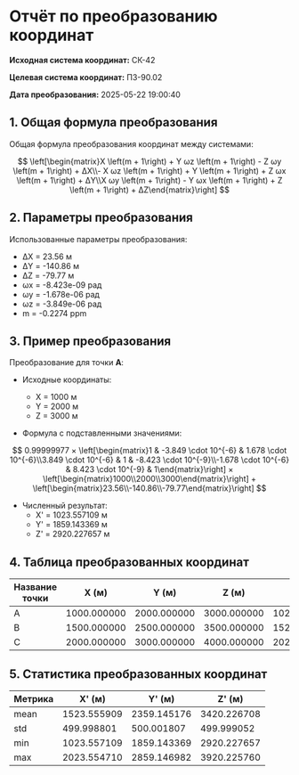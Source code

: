 # Отчёт по преобразованию координат

**Исходная система координат:** СК-42

**Целевая система координат:** ПЗ-90.02

**Дата преобразования:** 2025-05-22 19:00:40

## 1. Общая формула преобразования

Общая формула преобразования координат между системами:

$$
\left[\begin{matrix}X \left(m + 1\right) + Y ωz \left(m + 1\right) - Z ωy \left(m + 1\right) + ΔX\\- X ωz \left(m + 1\right) + Y \left(m + 1\right) + Z ωx \left(m + 1\right) + ΔY\\X ωy \left(m + 1\right) - Y ωx \left(m + 1\right) + Z \left(m + 1\right) + ΔZ\end{matrix}\right]
$$

## 2. Параметры преобразования

Использованные параметры преобразования:

- ΔX = 23.56 м
- ΔY = -140.86 м
- ΔZ = -79.77 м
- ωx = -8.423e-09 рад
- ωy = -1.678e-06 рад
- ωz = -3.849e-06 рад
- m = -0.2274 ppm

## 3. Пример преобразования

Преобразование для точки **A**:

- Исходные координаты:
  - X = 1000 м
  - Y = 2000 м
  - Z = 3000 м

- Формула с подставленными значениями:

$$
0.99999977 × \left[\begin{matrix}1 & -3.849 \cdot 10^{-6} & 1.678 \cdot 10^{-6}\\3.849 \cdot 10^{-6} & 1 & -8.423 \cdot 10^{-9}\\-1.678 \cdot 10^{-6} & 8.423 \cdot 10^{-9} & 1\end{matrix}\right] × \left[\begin{matrix}1000\\2000\\3000\end{matrix}\right] + \left[\begin{matrix}23.56\\-140.86\\-79.77\end{matrix}\right]
$$

- Численный результат:
  - X' = 1023.557109 м
  - Y' = 1859.143369 м
  - Z' = 2920.227657 м

## 4. Таблица преобразованных координат

| Название точки | X (м) | Y (м) | Z (м) | X' (м) | Y' (м) | Z' (м) |
|----------------|-------|-------|-------|--------|--------|--------|
| A | 1000.000000 | 2000.000000 | 3000.000000 | 1023.557109 | 1859.143369 | 2920.227657 |
| B | 1500.000000 | 2500.000000 | 3500.000000 | 1523.555909 | 2359.145176 | 3420.226708 |
| C | 2000.000000 | 3000.000000 | 4000.000000 | 2023.554710 | 2859.146982 | 3920.225760 |

## 5. Статистика преобразованных координат

| Метрика | X' (м) | Y' (м) | Z' (м) |
|---------|--------|--------|--------|
| mean | 1523.555909 | 2359.145176 | 3420.226708 |
| std | 499.998801 | 500.001807 | 499.999052 |
| min | 1023.557109 | 1859.143369 | 2920.227657 |
| max | 2023.554710 | 2859.146982 | 3920.225760 |
